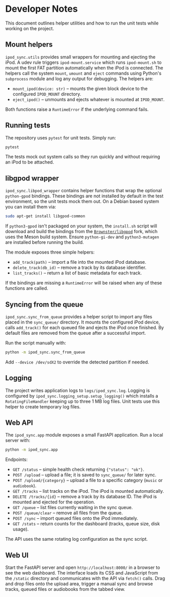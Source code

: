 # Developer Notes

This document outlines helper utilities and how to run the unit tests while
working on the project.

## Mount helpers

`ipod_sync.utils` provides small wrappers for mounting and ejecting the iPod.
A udev rule triggers `ipod-mount.service` which runs `ipod-mount.sh` to mount
the first FAT partition automatically when the iPod is connected. The helpers
call the system `mount`, `umount` and `eject` commands using Python's
`subprocess` module and log any output for debugging. The helpers are:

- `mount_ipod(device: str)` – mounts the given block device to the configured
  `IPOD_MOUNT` directory.
- `eject_ipod()` – unmounts and ejects whatever is mounted at `IPOD_MOUNT`.

Both functions raise a `RuntimeError` if the underlying command fails.

## Running tests

The repository uses `pytest` for unit tests. Simply run:

```bash
pytest
```

The tests mock out system calls so they run quickly and without requiring an
iPod to be attached.

## libgpod wrapper

`ipod_sync.libpod_wrapper` contains helper functions that wrap the optional
`python-gpod` bindings.  These bindings are not installed by default in the test
environment, so the unit tests mock them out.  On a Debian based system you can
install them via:

```bash
sudo apt-get install libgpod-common
```

If `python3-gpod` isn't packaged on your system, the `install.sh` script will
download and build the bindings from the
[`Brownster/libgpod`](https://github.com/Brownster/libgpod) fork, which uses the
Meson build system. Ensure `python-gi-dev` and `python3-mutagen` are installed
before running the build.

The module exposes three simple helpers:

- `add_track(path)` – import a file into the mounted iPod database.
- `delete_track(db_id)` – remove a track by its database identifier.
- `list_tracks()` – return a list of basic metadata for each track.

If the bindings are missing a `RuntimeError` will be raised when any of these
functions are called.

## Syncing from the queue

`ipod_sync.sync_from_queue` provides a helper script to import any files placed
in the `sync_queue/` directory.  It mounts the configured iPod device, calls
`add_track()` for each queued file and ejects the iPod once finished.  By
default files are removed from the queue after a successful import.

Run the script manually with:

```bash
python -m ipod_sync.sync_from_queue
```
Add ``--device /dev/sdX2`` to override the detected partition if needed.

## Logging

The project writes application logs to `logs/ipod_sync.log`.  Logging is
configured by `ipod_sync.logging_setup.setup_logging()` which installs a
`RotatingFileHandler` keeping up to three 1 MB log files.  Unit tests use this
helper to create temporary log files.

## Web API

The `ipod_sync.app` module exposes a small FastAPI application. Run a local
server with:

```bash
python -m ipod_sync.app
```

Endpoints:

- `GET /status` – simple health check returning `{"status": "ok"}`.
- `POST /upload` – upload a file; it is saved to `sync_queue/` for later sync.
- `POST /upload/{category}` – upload a file to a specific category (`music` or `audiobook`).
- `GET /tracks` – list tracks on the iPod. The iPod is mounted automatically.
- `DELETE /tracks/{id}` – remove a track by its database ID. The iPod is mounted
  and ejected for the operation.
- `GET /queue` – list files currently waiting in the sync queue.
- `POST /queue/clear` – remove all files from the queue.
- `POST /sync` – import queued files onto the iPod immediately.
- `GET /stats` – return counts for the dashboard (tracks, queue size, disk usage).

The API uses the same rotating log configuration as the sync script.

## Web UI

Start the FastAPI server and open `http://localhost:8000/` in a browser to see
the web dashboard.  The interface loads its CSS and JavaScript from the
`/static` directory and communicates with the API via `fetch()` calls.  Drag and
drop files onto the upload area, trigger a manual sync and browse tracks, queued
files or audiobooks from the tabbed view.

